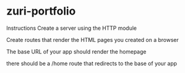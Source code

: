 # zuri-portfolio
Instructions
Create a server using the HTTP module

Create routes that render the HTML pages you created on a browser

The base URL of your app should render the homepage

there should be a /home route that redirects to the base of your app
